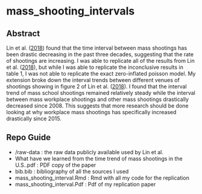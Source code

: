 # mass_shooting_intervals

Abstract
------
Lin et al. ([2018](https://www.ncbi.nlm.nih.gov/pmc/articles/PMC6193640/)) found that the time interval between mass shootings has been drastic decreasing in the past three decades, suggesting that the rate of shootings are increasing. I was able to replicate all of the results from Lin et al. ([2018](https://www.ncbi.nlm.nih.gov/pmc/articles/PMC6193640/)), but while I was able to replicate the inconclusive results in table 1, I was not able to replicate the exact zero-inflated poisson model. My extension broke down the interval trends between different venues of shootings showing in figure 2 of Lin et al. ([2018](https://www.ncbi.nlm.nih.gov/pmc/articles/PMC6193640/)). I found that the interval trend of mass school shootings remained relatively steady while the interval between mass workplace shootings and other mass shootings drastically decreased since 2008. This suggests that more research should be done looking at why workplace mass shootings has specifically increased drastically since 2015.

Repo Guide
------
+ /raw-data : the raw data publicly available used by Lin et al.
+ What have we learned from the time trend of mass shootings in the U.S..pdf : PDF copy of the paper
+ bib.bib : bibliography of all the sources I used
+ mass_shooting_interval.Rmd : Rmd with all my code for the replication
+ mass_shooting_interval.Pdf : Pdf of my replication paper
